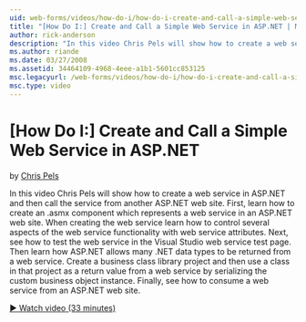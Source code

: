 ```yaml
---
uid: web-forms/videos/how-do-i/how-do-i-create-and-call-a-simple-web-service-in-aspnet
title: "[How Do I:] Create and Call a Simple Web Service in ASP.NET | Microsoft Docs"
author: rick-anderson
description: "In this video Chris Pels will show how to create a web service in ASP.NET and then call the service from another ASP.NET web site. First, learn how to create..."
ms.author: riande
ms.date: 03/27/2008
ms.assetid: 34464109-4968-4eee-a1b1-5601cc853125
msc.legacyurl: /web-forms/videos/how-do-i/how-do-i-create-and-call-a-simple-web-service-in-aspnet
msc.type: video
---
```

# [How Do I:] Create and Call a Simple Web Service in ASP.NET

by [Chris Pels](https://twitter.com/chrispels)

In this video Chris Pels will show how to create a web service in ASP.NET and then call the service from another ASP.NET web site. First, learn how to create an .asmx component which represents a web service in an ASP.NET web site. When creating the web service learn how to control several aspects of the web service functionality with web service attributes. Next, see how to test the web service in the Visual Studio web service test page. Then learn how ASP.NET allows many .NET data types to be returned from a web service. Create a business class library project and then use a class in that project as a return value from a web service by serializing the custom business object instance. Finally, see how to consume a web service from an ASP.NET web site.

[&#9654; Watch video (33 minutes)](https://channel9.msdn.com/Blogs/ASP-NET-Site-Videos/how-do-i-create-and-call-a-simple-web-service-in-aspnet)
